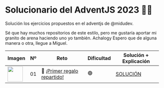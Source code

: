 # Solucionario del AdventJS 2023  🎄✨
Solución los ejercicios propuestos en el adventjs de @midudev.

Sé que hay muchos repositorios de este estilo, pero me gustaría aportar mi granito de arena haciendo uno yo también. Achalogy
Espero que de alguna manera o otra, llegue a Miguel.

| Imagen   | Nº       | Reto     | Dificultad | Solución + Explicación |
|----------|----------|----------|------------|------------------------|
| <img src="https://adventjs.dev/challenges-2023/1.png" width="50" style="object-fit: contain;" />   | 01   |🎁 [¡Primer regalo repartido!](https://adventjs.dev/es/challenges/2023/1) |🟢 | [SOLUCIÓN](2023/README.md)
